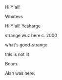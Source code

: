 
Hi Y'all!


Whatevs



Hi Y'all!
Yesharge


strange wuz here c. 2000

what's good-strange

this is not lit

Boom.

Alan was here.


